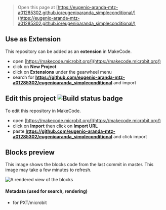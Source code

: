 
> Open this page at [https://eugenio-aranda-mtz-a01285302.github.io/eugenioaranda_simpleconditional/](https://eugenio-aranda-mtz-a01285302.github.io/eugenioaranda_simpleconditional/)

## Use as Extension

This repository can be added as an **extension** in MakeCode.

* open [https://makecode.microbit.org/](https://makecode.microbit.org/)
* click on **New Project**
* click on **Extensions** under the gearwheel menu
* search for **https://github.com/eugenio-aranda-mtz-a01285302/eugenioaranda_simpleconditional** and import

## Edit this project ![Build status badge](https://github.com/eugenio-aranda-mtz-a01285302/eugenioaranda_simpleconditional/workflows/MakeCode/badge.svg)

To edit this repository in MakeCode.

* open [https://makecode.microbit.org/](https://makecode.microbit.org/)
* click on **Import** then click on **Import URL**
* paste **https://github.com/eugenio-aranda-mtz-a01285302/eugenioaranda_simpleconditional** and click import

## Blocks preview

This image shows the blocks code from the last commit in master.
This image may take a few minutes to refresh.

![A rendered view of the blocks](https://github.com/eugenio-aranda-mtz-a01285302/eugenioaranda_simpleconditional/raw/master/.github/makecode/blocks.png)

#### Metadata (used for search, rendering)

* for PXT/microbit
<script src="https://makecode.com/gh-pages-embed.js"></script><script>makeCodeRender("{{ site.makecode.home_url }}", "{{ site.github.owner_name }}/{{ site.github.repository_name }}");</script>
